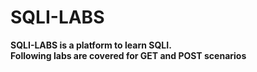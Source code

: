 # SQLI-LABS

**SQLI-LABS is a platform to learn SQLI.\
Following labs are covered for GET and POST scenarios**
